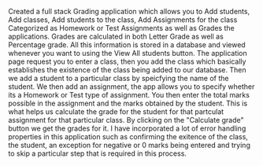 Created a full stack Grading application which allows you to Add students, Add classes, Add students to the class, Add Assignments for the class Categorized as Homework or Test Assignments as well as Grades the applications. Grades are calculated in both Letter Grade as well as Percentage grade. All this information is stored in a database and viewed whenever you want to using the View All students button.
The application page request you to enter a class, then you add the class which basically establishes the existence of the class being added to our database. Then we add a student to a particular class by speicfying the name of the student. We then add an assignment, the app allows you to specify whether its a Homework or Test type of assignment.
You then enter the total marks possible in the assignment and the marks obtained by the student. This is what helps us calculate the grade for the student for that partculat assignment for that particular class. By clicking on the "Calculate grade" button we get the grades for it.
I have incorporated a lot of error handling properties in this application such as confirming the exitence of the class, the student, an exception for negative or 0 marks being entered and trying to skip a particular step that is required in this process.
